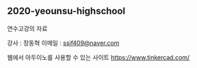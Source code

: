 ## 2020-yeounsu-highschool
연수고강의 자료

강사 : 장동혁
이메일 : ssjf409@naver.com

웹에서 아두이노를 사용할 수 있는 사이트 https://www.tinkercad.com/
